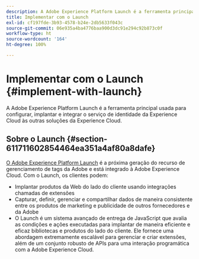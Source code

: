 ```yaml
---
description: A Adobe Experience Platform Launch é a ferramenta principal usada para configurar, implantar e integrar o serviço de identidade da Experience Cloud às outras soluções da Experience Cloud.
title: Implementar com o Launch
exl-id: cf197fde-3b93-4578-b24e-2db5633f043c
source-git-commit: 06e935a4ba4776baa900d3dc91e294c92b873c0f
workflow-type: ht
source-wordcount: '164'
ht-degree: 100%

---
```


# Implementar com o Launch {#implement-with-launch}

A Adobe Experience Platform Launch é a ferramenta principal usada para configurar, implantar e integrar o serviço de identidade da Experience Cloud às outras soluções da Experience Cloud.

## Sobre o Launch {#section-611711602854464ea351a4af80a8dafe}

[O Adobe Experience Platform Launch](https://experienceleague.adobe.com/docs/launch/using/home.html?lang=pt-BR) é a próxima geração do recurso de gerenciamento de tags da Adobe e está integrado à Adobe Experience Cloud. Com o Launch, os clientes podem:

* Implantar produtos da Web do lado do cliente usando integrações chamadas de extensões
* Capturar, definir, gerenciar e compartilhar dados de maneira consistente entre os produtos de marketing e publicidade de outros fornecedores e da Adobe
* O Launch é um sistema avançado de entrega de JavaScript que avalia as condições e ações executadas para implantar de maneira eficiente e eficaz bibliotecas e produtos do lado do cliente. Ele fornece uma abordagem extremamente escalável para gerenciar e criar extensões, além de um conjunto robusto de APIs para uma interação programática com a Adobe Experience Cloud.
